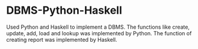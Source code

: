 # DBMS-Python-Haskell
Used Python and Haskell to implement a DBMS. The functions like create, update, add, load and lookup was implemented by Python. The function of creating report was implemented by Haskell.
